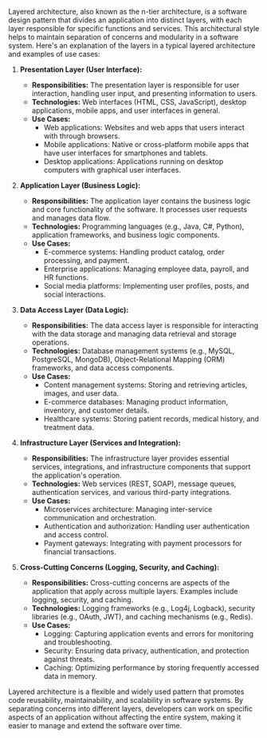 
Layered architecture, also known as the n-tier architecture, is a software design pattern that divides an application into distinct layers, with each layer responsible for specific functions and services. This architectural style helps to maintain separation of concerns and modularity in a software system. Here's an explanation of the layers in a typical layered architecture and examples of use cases:

1. **Presentation Layer (User Interface):**
    
    - **Responsibilities:** The presentation layer is responsible for user interaction, handling user input, and presenting information to users.
    - **Technologies:** Web interfaces (HTML, CSS, JavaScript), desktop applications, mobile apps, and user interfaces in general.
    - **Use Cases:**
        - Web applications: Websites and web apps that users interact with through browsers.
        - Mobile applications: Native or cross-platform mobile apps that have user interfaces for smartphones and tablets.
        - Desktop applications: Applications running on desktop computers with graphical user interfaces.
2. **Application Layer (Business Logic):**
    
    - **Responsibilities:** The application layer contains the business logic and core functionality of the software. It processes user requests and manages data flow.
    - **Technologies:** Programming languages (e.g., Java, C#, Python), application frameworks, and business logic components.
    - **Use Cases:**
        - E-commerce systems: Handling product catalog, order processing, and payment.
        - Enterprise applications: Managing employee data, payroll, and HR functions.
        - Social media platforms: Implementing user profiles, posts, and social interactions.
3. **Data Access Layer (Data Logic):**
    
    - **Responsibilities:** The data access layer is responsible for interacting with the data storage and managing data retrieval and storage operations.
    - **Technologies:** Database management systems (e.g., MySQL, PostgreSQL, MongoDB), Object-Relational Mapping (ORM) frameworks, and data access components.
    - **Use Cases:**
        - Content management systems: Storing and retrieving articles, images, and user data.
        - E-commerce databases: Managing product information, inventory, and customer details.
        - Healthcare systems: Storing patient records, medical history, and treatment data.
4. **Infrastructure Layer (Services and Integration):**
    
    - **Responsibilities:** The infrastructure layer provides essential services, integrations, and infrastructure components that support the application's operation.
    - **Technologies:** Web services (REST, SOAP), message queues, authentication services, and various third-party integrations.
    - **Use Cases:**
        - Microservices architecture: Managing inter-service communication and orchestration.
        - Authentication and authorization: Handling user authentication and access control.
        - Payment gateways: Integrating with payment processors for financial transactions.
5. **Cross-Cutting Concerns (Logging, Security, and Caching):**
    
    - **Responsibilities:** Cross-cutting concerns are aspects of the application that apply across multiple layers. Examples include logging, security, and caching.
    - **Technologies:** Logging frameworks (e.g., Log4j, Logback), security libraries (e.g., OAuth, JWT), and caching mechanisms (e.g., Redis).
    - **Use Cases:**
        - Logging: Capturing application events and errors for monitoring and troubleshooting.
        - Security: Ensuring data privacy, authentication, and protection against threats.
        - Caching: Optimizing performance by storing frequently accessed data in memory.

Layered architecture is a flexible and widely used pattern that promotes code reusability, maintainability, and scalability in software systems. By separating concerns into different layers, developers can work on specific aspects of an application without affecting the entire system, making it easier to manage and extend the software over time.